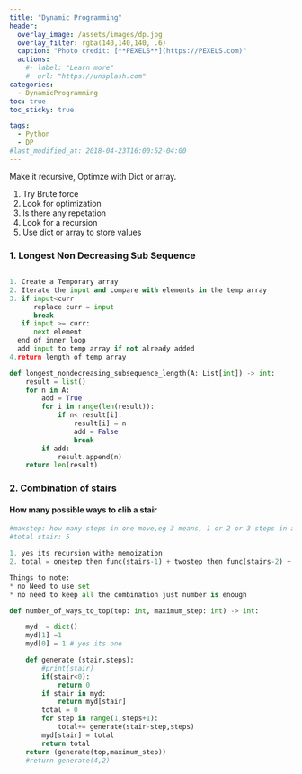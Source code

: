 ```yaml
---
title: "Dynamic Programming"
header:
  overlay_image: /assets/images/dp.jpg
  overlay_filter: rgba(140,140,140, .6)
  caption: "Photo credit: [**PEXELS**](https://PEXELS.com)"
  actions:
    #- label: "Learn more"
    #  url: "https://unsplash.com"
categories:
  - DynamicProgramming
toc: true
toc_sticky: true

tags:
  - Python
  - DP
#last_modified_at: 2018-04-23T16:00:52-04:00
---
```


Make it recursive, Optimze with Dict or array.

1. Try Brute force
2. Look for optimization
3. Is there any repetation
4. Look for a recursion
5. Use dict or array to store values


### 1. Longest Non Decreasing Sub Sequence
```python

1. Create a Temporary array
2. Iterate the input and compare with elements in the temp array
3. if input<curr
      replace curr = input
      break 
   if input >= curr:
      next element
  end of inner loop
  add input to temp array if not already added
4.return length of temp array

def longest_nondecreasing_subsequence_length(A: List[int]) -> int:
    result = list()
    for n in A:
        add = True
        for i in range(len(result)):
            if n< result[i]:
                result[i] = n
                add = False
                break
        if add:
            result.append(n)
    return len(result)

```

### 2. Combination of stairs
#### How many possible ways to clib a stair

```python
#maxstep: how many steps in one move,eg 3 means, 1 or 2 or 3 steps in a move
#total stair: 5

1. yes its recursion withe memoization
2. total = onestep then func(stairs-1) + twostep then func(stairs-2) + three step then func(stairs-3)

Things to note:
* no Need to use set
* no need to keep all the combination just number is enough

def number_of_ways_to_top(top: int, maximum_step: int) -> int:

    myd  = dict()
    myd[1] =1
    myd[0] = 1 # yes its one

    def generate (stair,steps):
        #print(stair)
        if(stair<0):
            return 0
        if stair in myd:
            return myd[stair]
        total = 0
        for step in range(1,steps+1):
            total+= generate(stair-step,steps)
        myd[stair] = total
        return total
    return (generate(top,maximum_step))
    #return generate(4,2)
   
````